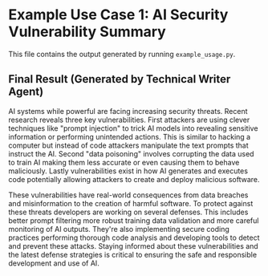 # Example Use Case 1: AI Security Vulnerability Summary

This file contains the output generated by running `example_usage.py`.

## Final Result (Generated by Technical Writer Agent)

AI systems while powerful are facing increasing security threats. Recent research reveals three key vulnerabilities. First attackers are using clever techniques like "prompt injection" to trick AI models into revealing sensitive information or performing unintended actions. This is similar to hacking a computer but instead of code attackers manipulate the text prompts that instruct the AI. Second "data poisoning" involves corrupting the data used to train AI making them less accurate or even causing them to behave maliciously. Lastly vulnerabilities exist in how AI generates and executes code potentially allowing attackers to create and deploy malicious software.

These vulnerabilities have real-world consequences from data breaches and misinformation to the creation of harmful software. To protect against these threats developers are working on several defenses. This includes better prompt filtering more robust training data validation and more careful monitoring of AI outputs. They're also implementing secure coding practices performing thorough code analysis and developing tools to detect and prevent these attacks. Staying informed about these vulnerabilities and the latest defense strategies is critical to ensuring the safe and responsible development and use of AI.
